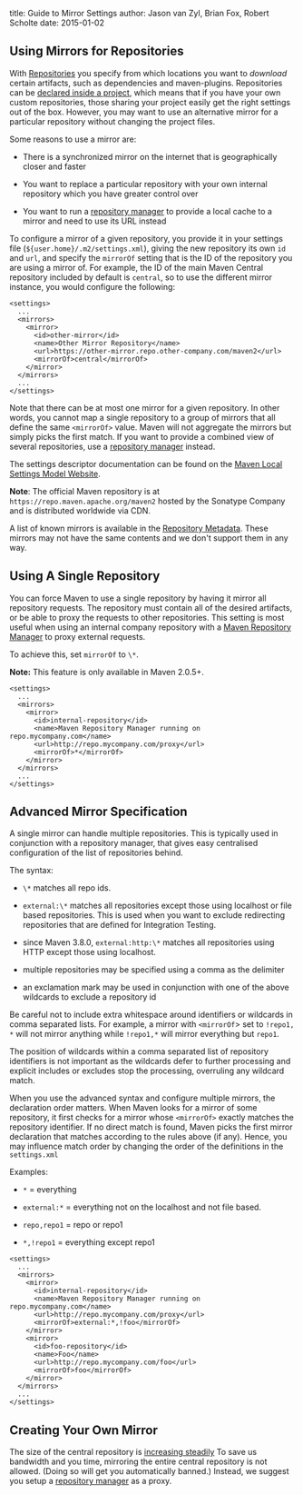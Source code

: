 title: Guide to Mirror Settings
author: Jason van Zyl, Brian Fox, Robert Scholte
date: 2015-01-02

<!--
Licensed to the Apache Software Foundation (ASF) under one
or more contributor license agreements.  See the NOTICE file
distributed with this work for additional information
regarding copyright ownership.  The ASF licenses this file
to you under the Apache License, Version 2.0 (the
"License"); you may not use this file except in compliance
with the License.  You may obtain a copy of the License at

    http://www.apache.org/licenses/LICENSE-2.0

Unless required by applicable law or agreed to in writing,
software distributed under the License is distributed on an
"AS IS" BASIS, WITHOUT WARRANTIES OR CONDITIONS OF ANY
KIND, either express or implied.  See the License for the
specific language governing permissions and limitations
under the License.
-->
## Using Mirrors for Repositories


 With [Repositories](/guides/introduction/introduction-to-repositories.html) you specify from which locations you want to _download_ certain artifacts, such as dependencies and maven-plugins. Repositories can be [declared inside a project](../mini/guide-multiple-repositories.html), which means that if you have your own custom repositories, those sharing your project easily get the right settings out of the box. However, you may want to use an alternative mirror for a particular repository without changing the project files.


 Some reasons to use a mirror are:



 - There is a synchronized mirror on the internet that is geographically closer and faster

 - You want to replace a particular repository with your own internal repository which you have greater control over

 - You want to run a [repository manager](../../repository-management.html) to provide a local cache to a mirror and need to use its URL instead


 To configure a mirror of a given repository, you provide it in your settings file (`${user.home}/.m2/settings.xml`), giving the new repository its own `id` and `url`, and specify the `mirrorOf` setting that is the ID of the repository you are using a mirror of. For example, the ID of the main Maven Central repository included by default is `central`, so to use the different mirror instance, you would configure the following:



```
<settings>
  ...
  <mirrors>
    <mirror>
      <id>other-mirror</id>
      <name>Other Mirror Repository</name>
      <url>https://other-mirror.repo.other-company.com/maven2</url>
      <mirrorOf>central</mirrorOf>
    </mirror>
  </mirrors>
  ...
</settings>
```

 Note that there can be at most one mirror for a given repository. In other words, you cannot map a single repository to a group of mirrors that all define the same `<mirrorOf>` value. Maven will not aggregate the mirrors but simply picks the first match. If you want to provide a combined view of several repositories, use a [repository manager](../../repository-management.html) instead.


 The settings descriptor documentation can be found on the [Maven Local Settings Model Website](../../maven-settings/settings.html).


 **Note**: The official Maven repository is at `https://repo.maven.apache.org/maven2` hosted by the Sonatype Company and is distributed worldwide via CDN.


 A list of known mirrors is available in the [Repository Metadata](https://repo.maven.apache.org/maven2/.meta/repository-metadata.xml). These mirrors may not have the same contents and we don't support them in any way.



## Using A Single Repository


 You can force Maven to use a single repository by having it mirror all repository requests. The repository must contain all of the desired artifacts, or be able to proxy the requests to other repositories. This setting is most useful when using an internal company repository with a [Maven Repository Manager](../../repository-management.html) to proxy external requests.


 To achieve this, set `mirrorOf` to `\*`.


 **Note:** This feature is only available in Maven 2.0.5+.



```
<settings>
  ...
  <mirrors>
    <mirror>
      <id>internal-repository</id>
      <name>Maven Repository Manager running on repo.mycompany.com</name>
      <url>http://repo.mycompany.com/proxy</url>
      <mirrorOf>*</mirrorOf>
    </mirror>
  </mirrors>
  ...
</settings>
```


## Advanced Mirror Specification


 A single mirror can handle multiple repositories. This is typically used in conjunction with a repository manager, that gives easy centralised configuration of the list of repositories behind.


 The syntax:



 - `\*` matches all repo ids.

 - `external:\*` matches all repositories except those using localhost or file based repositories. This is used when you want to exclude redirecting repositories that are defined for Integration Testing.

 - since Maven 3.8.0, `external:http:\*` matches all repositories using HTTP except those using localhost.

 - multiple repositories may be specified using a comma as the delimiter

 - an exclamation mark may be used in conjunction with one of the above wildcards to exclude a repository id


 Be careful not to include extra whitespace around identifiers or wildcards in comma separated lists. For example, a mirror with `<mirrorOf`> set to `!repo1, *` will not mirror anything while `!repo1,*` will mirror everything but `repo1`.


 The position of wildcards within a comma separated list of repository identifiers is not important as the wildcards defer to further processing and explicit includes or excludes stop the processing, overruling any wildcard match.


 When you use the advanced syntax and configure multiple mirrors, the declaration order matters. When Maven looks for a mirror of some repository, it first checks for a mirror whose `<mirrorOf>` exactly matches the repository identifier. If no direct match is found, Maven picks the first mirror declaration that matches according to the rules above (if any). Hence, you may influence match order by changing the order of the definitions in the `settings.xml`


 Examples:



 - `*` = everything

 - `external:*` = everything not on the localhost and not file based.

 - `repo,repo1` = repo or repo1

 - `*,!repo1` = everything except repo1



```
<settings>
  ...
  <mirrors>
    <mirror>
      <id>internal-repository</id>
      <name>Maven Repository Manager running on repo.mycompany.com</name>
      <url>http://repo.mycompany.com/proxy</url>
      <mirrorOf>external:*,!foo</mirrorOf>
    </mirror>
    <mirror>
      <id>foo-repository</id>
      <name>Foo</name>
      <url>http://repo.mycompany.com/foo</url>
      <mirrorOf>foo</mirrorOf>
    </mirror>
  </mirrors>
  ...
</settings>
```


## Creating Your Own Mirror


 The size of the central repository is [increasing steadily](https://search.maven.org/stats) To save us bandwidth and you time, mirroring the entire central repository is not allowed. (Doing so will get you automatically banned.) Instead, we suggest you setup a [repository manager](../../repository-management.html) as a proxy.


